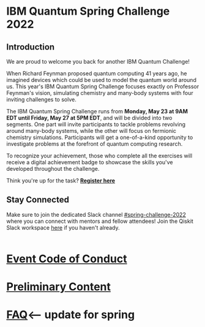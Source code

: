 # IBM Quantum Spring Challenge 2022

## Introduction

We are proud to welcome you back for another IBM Quantum Challenge!
 
When Richard Feynman proposed quantum computing 41 years ago, he imagined devices which could be used to model the quantum world around us. This year's IBM Quantum Spring Challenge focuses exactly on Professor Feynman's vision, simulating chemistry and many-body systems with four inviting challenges to solve.

The IBM Quantum Spring Challenge runs from **Monday, May 23 at 9AM EDT until Friday, May 27 at 5PM EDT**, and will be divided into two segments. One part will invite participants to tackle problems revolving around many-body systems, while the other will focus on fermionic chemistry simulations. Participants will get a one-of-a-kind opportunity to investigate problems at the forefront of quantum computing research.

To recognize your achievement, those who complete all the exercises will receive a digital achievement badge to showcase the skills you've developed throughout the challenge.

Think you're up for the task? **[Register here](https://challenges.quantum-computing.ibm.com/spring-2022)**

## Stay Connected 
Make sure to join the dedicated Slack channel [#spring-challenge-2022](https://qiskit.slack.com/archives/C03BRNA9UQY) where you can connect with mentors and fellow attendees! Join the Qiskit Slack workspace [here](https://ibm.co/joinqiskitslack) if you haven't already.
<br><br>
# [Event Code of Conduct](https://github.com/qiskit-community/ibm-quantum-spring-challenge-2022/blob/main/Code%20of%20Conduct.md#code-of-conduct-for-participation)

# [Preliminary Content](https://github.com/qiskit-community/ibm-quantum-spring-challenge-2022/blob/main/Preliminary%20Content.md)

# [FAQ](https://github.com/qiskit-community/ibm-quantum-spring-challenge-2022/wiki)<-- update for spring

